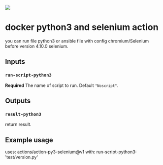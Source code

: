 ![](https://github.com/PapouMarc/action-py3-selenium/workflows/Test%20Validation%20Action/badge.svg)


# docker python3 and selenium action

you can run file python3 or ansible file with config chromium/Selenium before version 4.10.0 selenium.

## Inputs

### `run-script-python3`

**Required** The name of script to run. Default `"Noscript"`.

## Outputs

### `result-python3`

return result.

## Example usage

uses: actions/action-py3-selenium@v1
with:
  run-script-python3: 'test/version.py'
